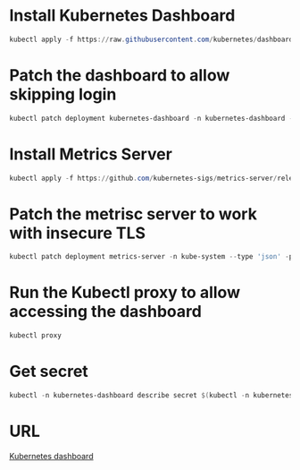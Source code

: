 # Install Kubernetes Dashboard
```powershell
kubectl apply -f https://raw.githubusercontent.com/kubernetes/dashboard/v2.2.0/aio/deploy/recommended.yaml
```

# Patch the dashboard to allow skipping login
```powershell
kubectl patch deployment kubernetes-dashboard -n kubernetes-dashboard --type 'json' -p '[{"op": "add", "path": "/spec/template/spec/containers/0/args/-", "value": "--enable-skip-login"}]'
```

# Install Metrics Server
```powershell
kubectl apply -f https://github.com/kubernetes-sigs/metrics-server/releases/download/v0.4.2/components.yaml
```

# Patch the metrisc server to work with insecure TLS
```powershell
kubectl patch deployment metrics-server -n kube-system --type 'json' -p '[{"op": "add", "path": "/spec/template/spec/containers/0/args/-", "value": "--kubelet-insecure-tls"}]'
```

# Run the Kubectl proxy to allow accessing the dashboard
```powershell
kubectl proxy
```

# Get secret
```powershell
kubectl -n kubernetes-dashboard describe secret $(kubectl -n kubernetes-dashboard get secret | grep admin-user | awk '{print $1}')
```

# URL
[Kubernetes dashboard](http://localhost:8001/api/v1/namespaces/kubernetes-dashboard/services/https:kubernetes-dashboard:/proxy/#/overview?namespace=_all)
